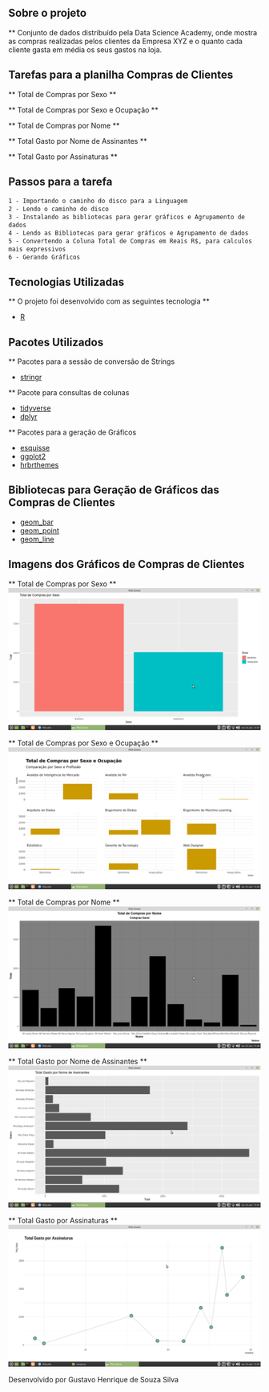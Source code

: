 ## Sobre o projeto 

** Conjunto de dados distribuído pela Data Science Academy, onde mostra as compras realizadas pelos clientes da Empresa XYZ e o quanto cada cliente gasta em média os seus gastos na loja.

## Tarefas para a planilha Compras de Clientes

** Total de Compras por Sexo ** 
   
** Total de Compras por Sexo e Ocupação  ** 

** Total de Compras por Nome ** 

** Total Gasto por Nome de Assinantes ** 

** Total Gasto por Assinaturas **

## Passos para a tarefa 

    1 - Importando o caminho do disco para a Linguagem 
    2 - Lendo o caminho do disco 
    3 - Instalando as bibliotecas para gerar gráficos e Agrupamento de dados
    4 - Lendo as Bibliotecas para gerar gráficos e Agrupamento de dados
    5 - Convertendo a Coluna Total de Compras em Reais R$, para calculos mais expressivos
    6 - Gerando Gráficos 
    
## Tecnologias Utilizadas 

** O projeto foi desenvolvido com as seguintes tecnologia ** 

- [R](https://www.r-project.org/)

## Pacotes Utilizados 

** Pacotes para a sessão de conversão de Strings

- [stringr](https://stringr.tidyverse.org/)

** Pacote para consultas de colunas 

- [tidyverse](https://www.tidyverse.org/)
- [dplyr](https://dplyr.tidyverse.org/) 

** Pacotes para a geração de Gráficos 

- [esquisse](https://www.littlemissdata.com/fdf/esquisse)
- [ggplot2](https://ggplot2.tidyverse.org/) 
- [hrbrthemes](https://www.rdocumentation.org/packages/hrbrthemes/versions/0.1.0) 

## Bibliotecas para Geração de Gráficos das Compras de Clientes

- [geom_bar](https://plotly.com/ggplot2/geom_bar/)
- [geom_point](https://plotly.com/ggplot2/geom_point/) 
- [geom_line](https://plotly.com/ggplot2/geom_line/)

## Imagens dos Gráficos de Compras de Clientes

** Total de Compras por Sexo ** 
<img src="Gráfico_1.png">

** Total de Compras por Sexo e Ocupação  **
<img src="Gráfico_2.png">

** Total de Compras por Nome ** 
<img src="Gráfico_3.png"> 

** Total Gasto por Nome de Assinantes ** 
<img src="Gráfico_4.png">

** Total Gasto por Assinaturas ** 
<img src="Gráfico_5.png">

Desenvolvido por Gustavo Henrique de Souza Silva
